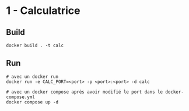 # 1 - Calculatrice

## Build

```
docker build . -t calc
```

## Run

```
# avec un docker run
docker run -e CALC_PORT=<port> -p <port>:<port> -d calc

# avec un docker compose après avoir modifié le port dans le docker-compose.yml
docker compose up -d
```